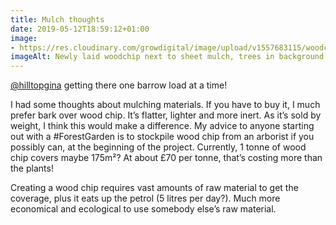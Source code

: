 ```yaml
---
title: Mulch thoughts
date: 2019-05-12T18:59:12+01:00
image: 
- https://res.cloudinary.com/growdigital/image/upload/v1557683115/woodchip-25045B38.jpg
imageAlt: Newly laid woodchip next to sheet mulch, trees in background
---
```


[@hilltopgina](https://mobile.twitter.com/hilltopgina) getting there one barrow load at a time! 

I had some thoughts about mulching materials. If you have to buy it, I much prefer bark over wood chip. It’s flatter, lighter and more inert. As it’s sold by weight, I think this would make a difference. My advice to anyone starting out with a #ForestGarden is to stockpile wood chip from an arborist if you possibly can, at the beginning of the project. Currently, 1 tonne of wood chip covers maybe 175m²? At about £70 per tonne, that’s costing more than the plants! 

Creating a wood chip requires vast amounts of raw material to get the coverage, plus it eats up the petrol (5 litres per day?). Much more economical and ecological to use somebody else’s raw material.
